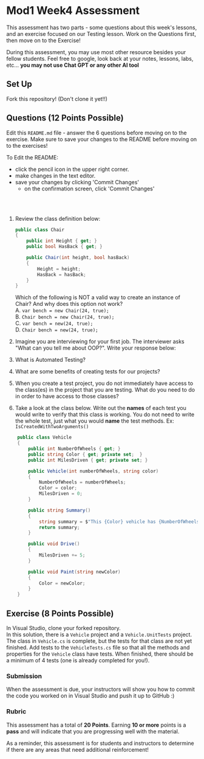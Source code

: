 # Mod1 Week4 Assessment
This assessment has two parts - some questions about this week's lessons, and an exercise focused on our Testing lesson. Work on the Questions first, then move on to the Exercise!

During this assessment, you may use most other resource besides your fellow students.  Feel free to google, look back at your notes, lessons, labs, etc... **you may not use Chat GPT or any other AI tool**

## Set Up

Fork this repository! (Don't clone it yet!!)

## Questions (12 Points Possible)
Edit this `README.md` file - answer the 6 questions before moving on to the exercise.  Make sure to save your changes to the README before moving on to the exercises!

To Edit the README:
* click the pencil icon in the upper right corner.
* make changes in the text editor.
* save your changes by clicking 'Commit Changes'
    * on the confirmation screen, click 'Commit Changes'
 
</br>
</br>

1. Review the class definition below:
    ```c#
    public class Chair
    {
        public int Height { get; }
        public bool HasBack { get; }

        public Chair(int height, bool hasBack)
        {
            Height = height;
            HasBack = hasBack;
        }
    }
    ```
    Which of the following is NOT a valid way to create an instance of Chair? And why does this option not work?  
    A. `var bench = new Chair(24, true);`  
    B. `Chair bench = new Chair(24, true);`  
    C. `var bench = new(24, true);`  
    D. `Chair bench = new(24, true);`  
    
    
2. Imagine you are interviewing for your first job.  The interviewer asks "What can you tell me about OOP?".  Write your response below:


3. What is Automated Testing?


4. What are some benefits of creating tests for our projects?


5. When you create a test project, you do not immediately have access to the class(es) in the project that you are testing.  What do you need to do in order to have access to those classes?

6. Take a look at the class below.  Write out the **names** of each test you would write to verify that this class is working. You do not need to write the whole test, just what you would **name** the test methods. Ex: `IsCreatedWithTwoArguments()`
```c#
    public class Vehicle
    {
        public int NumberOfWheels { get; }
        public string Color { get; private set;  }
        public int MilesDriven { get; private set; }

        public Vehicle(int numberOfWheels, string color)
        {
            NumberOfWheels = numberOfWheels;
            Color = color;
            MilesDriven = 0;
        }

        public string Summary()
        {
            string summary = $"This {Color} vehicle has {NumberOfWheels} wheels, and has driven {MilesDriven} miles.";
            return summary;
        }

        public void Drive()
        {
            MilesDriven += 5;
        }

        public void Paint(string newColor)
        {
            Color = newColor;
        }
    }
```



## Exercise (8 Points Possible)
In Visual Studio, clone your forked repository.  
In this solution, there is a `Vehicle` project and a `Vehicle.UnitTests` project.  The class in `Vehicle.cs` is complete, but the tests for that class are not yet finished.  Add tests to the `VehicleTests.cs` file so that all the methods and properties for the `Vehicle` class have tests.  When finished, there should be a minimum of 4 tests (one is already completed for you!).

### Submission

When the assessment is due, your instructors will show you how to commit the code you worked on in Visual Studio and push it up to GitHub :) 

### Rubric

This assessment has a total of **20 Points**.  Earning **10 or more** points is a **pass** and will indicate that you are progressing well with the material.

As a reminder, this assessment is for students and instructors to determine if there are any areas that need additional reinforcement!
